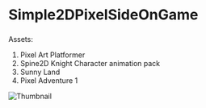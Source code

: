 # Simple2DPixelSideOnGame

###
Assets:
1. Pixel Art Platformer
2. Spine2D Knight Character animation pack
3. Sunny Land
4. Pixel Adventure 1

![Thumbnail](https://user-images.githubusercontent.com/63900676/197429492-4c9ba4f0-61a8-48bf-b5df-b03d05143a3b.png)
